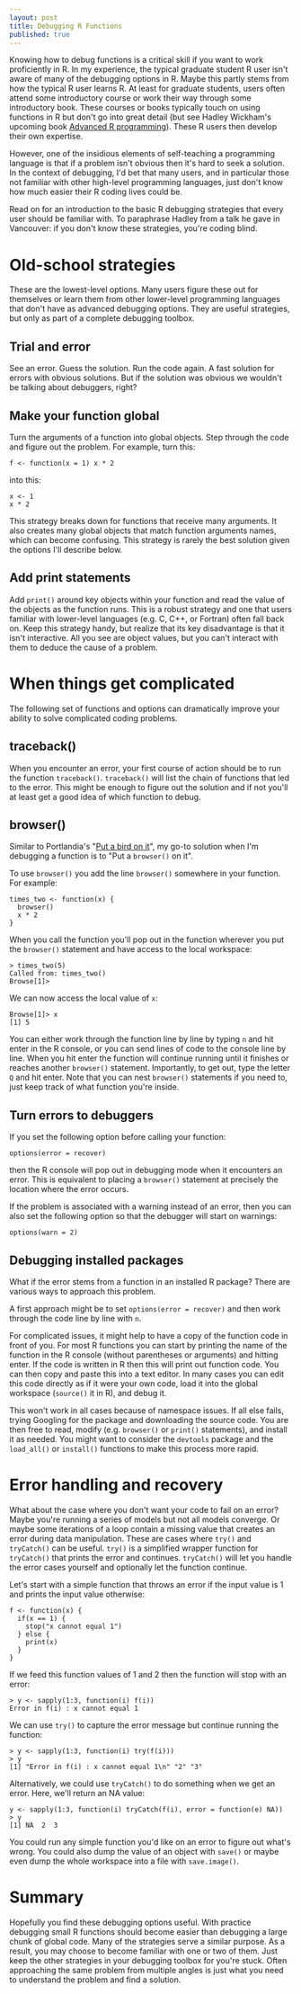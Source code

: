```yaml
---
layout: post
title: Debugging R Functions
published: true
---
```


Knowing how to debug functions is a critical skill if you want to work
proficiently in R. In my experience, the typical graduate student R user isn't
aware of many of the debugging options in R. Maybe this partly stems from how
the typical R user learns R. At least for graduate students, users often
attend some introductory course or work their way through some introductory
book. These courses or books typically touch on using functions in R but don't
go into great detail (but see Hadley Wickham's upcoming book [Advanced R
programming][]). These R users then develop their own expertise.

However, one of the insidious elements of self-teaching a programming
language is that if a problem isn't obvious then it's hard to seek a
solution. In the context of debugging, I'd bet that many users, and in
particular those not familiar with other high-level programming languages,
just don't know how much easier their R coding lives could be. 

Read on for an introduction to the basic R debugging strategies that every
user should be familiar with. To paraphrase Hadley from a talk he gave in
Vancouver: if you don't know these strategies, you're coding blind.

# Old-school strategies

These are the lowest-level options. Many users figure these out for
themselves or learn them from other lower-level programming languages that
don't have as advanced debugging options. They are useful strategies, but
only as part of a complete debugging toolbox.

## Trial and error

See an error. Guess the solution. Run the code again. A fast solution for
errors with obvious solutions. But if the solution was obvious we wouldn't be
talking about debuggers, right?

## Make your function global

Turn the arguments of a function into global objects. Step through the code
and figure out the problem. For example, turn this:

    f <- function(x = 1) x * 2

into this:

    x <- 1
    x * 2

This strategy breaks down for functions that receive many arguments. It also
creates many global objects that match function arguments names, which can
become confusing. This strategy is rarely the best solution given the options
I'll describe below.


## Add print statements

Add `print()` around key objects within your function and read the value of
the objects as the function runs. This is a robust strategy and one that users
familiar with lower-level languages (e.g. C, C++, or Fortran) often fall back
on. Keep this strategy handy, but realize that its key disadvantage is that it
isn't interactive. All you see are object values, but you can't interact with
them to deduce the cause of a problem.

# When things get complicated

The following set of functions and options can dramatically improve your
ability to solve complicated coding problems.

## traceback()

When you encounter an error, your first course of action should be to run the
function `traceback()`. `traceback()` will list the chain of functions that
led to the error. This might be enough to figure out the solution and if not
you'll at least get a good idea of which function to debug.

## browser()

Similar to Portlandia's "[Put a bird on it][]", my go-to solution when I'm
debugging a function is to "Put a `browser()` on it". 

To use `browser()` you add the line `browser()` somewhere in your function. For example:

    times_two <- function(x) {
      browser()
      x * 2
    }

When you call the function you'll pop out in the function wherever you put
the `browser()` statement and have access to the local workspace:

    > times_two(5)
    Called from: times_two()
    Browse[1]> 

We can now access the local value of `x`:

    Browse[1]> x
    [1] 5

You can either work through the function line by line by typing `n` and hit
enter in the R console, or you can send lines of code to the console line by
line. When you hit enter the function will continue running until it finishes
or reaches another `browser()` statement. Importantly, to get out, type the
letter `Q` and hit enter. Note that you can nest `browser()` statements if you
need to, just keep track of what function you're inside.

## Turn errors to debuggers

If you set the following option before calling your function:

    options(error = recover)

then the R console will pop out in debugging mode when it encounters an
error. This is equivalent to placing a `browser()` statement at precisely the
location where the error occurs.

If the problem is associated with a warning instead of an error, then you can
also set the following option so that the debugger will start on warnings:

    options(warn = 2)

## Debugging installed packages

What if the error stems from a function in an installed R package? There are
various ways to approach this problem.

A first approach might be to set `options(error = recover)` and then work
through the code line by line with `n`.

For complicated issues, it might help to have a copy of the function code in
front of you. For most R functions you can start by printing the name of the
function in the R console (without parentheses or arguments) and hitting
enter. If the code is written in R then this will print out function code.
You can then copy and paste this into a text editor. In many cases you can
edit this code directly as if it were your own code, load it into the global
workspace (`source()` it in R), and debug it.

This won't work in all cases because of namespace issues. If all else fails,
trying Googling for the package and downloading the source code. You are then
free to read, modify (e.g. `browser()` or `print()` statements), and install
it as needed. You might want to consider the `devtools` package and the
`load_all()` or `install()` functions to make this process more rapid.

# Error handling and recovery

What about the case where you don't want your code to fail on an error? Maybe
you're running a series of models but not all models converge. Or maybe some
iterations of a loop contain a missing value that creates an error during data
manipulation. These are cases where `try()` and `tryCatch()` can be useful.
`try()` is a simplified wrapper function for `tryCatch()` that prints the
error and continues. `tryCatch()` will let you handle the error cases yourself
and optionally let the function continue.

Let's start with a simple function that throws an error if the input value is
1 and prints the input value otherwise:

    f <- function(x) {
      if(x == 1) {
        stop("x cannot equal 1")
      } else {
        print(x)
      }
    }

If we feed this function values of 1 and 2 then the function will stop with an error:

    > y <- sapply(1:3, function(i) f(i))
    Error in f(i) : x cannot equal 1

We can use `try()` to capture the error message but continue running the function:

    > y <- sapply(1:3, function(i) try(f(i)))
    > y
    [1] "Error in f(i) : x cannot equal 1\n" "2" "3"

Alternatively, we could use `tryCatch()` to do something when we get an error. Here, we'll return an NA value:

    y <- sapply(1:3, function(i) tryCatch(f(i), error = function(e) NA))
    > y
    [1] NA  2  3

You could run any simple function you'd like on an error to figure out what's
wrong. You could also dump the value of an object with `save()` or maybe even
dump the whole workspace into a file with `save.image()`.

# Summary

Hopefully you find these debugging options useful. With practice debugging
small R functions should become easier than debugging a large chunk of global
code. Many of the strategies serve a similar purpose. As a result, you may
choose to become familiar with one or two of them. Just keep the other
strategies in your debugging toolbox for you're stuck. Often approaching the
same problem from multiple angles is just what you need to understand the
problem and find a solution.

[Put a bird on it]: http://www.youtube.com/watch?v=iHmLljk2t8M
[Advanced R programming]: http://adv-r.had.co.nz

